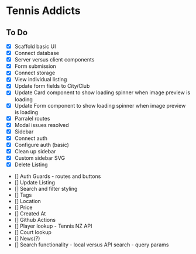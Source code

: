 # Tennis Addicts

## To Do

- [x] Scaffold basic UI
- [x] Connect database
- [x] Server versus client components
- [x] Form submission
- [x] Connect storage
- [x] View individual listing
- [x] Update form fields to City/Club
- [x] Update Card component to show loading spinner when image preview is loading
- [x] Update Form component to show loading spinner when image preview is loading
- [x] Parralel routes
- [x] Modal issues resolved
- [x] Sidebar
- [x] Connect auth
- [x] Configure auth (basic)
- [x] Clean up sidebar
- [x] Custom sidebar SVG
- [x] Delete Listing
- [] Auth Guards - routes and buttons
- [] Update Listing
- [] Search and filter styling
- [] Tags
- [] Location
- [] Price
- [] Created At
- [] Github Actions
- [] Player lookup - Tennis NZ API
- [] Court lookup
- [] News(?)
- [] Search functionality - local versus API search - query params
